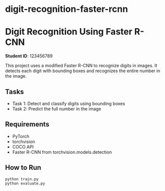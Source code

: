# digit-recognition-faster-rcnn

# Digit Recognition Using Faster R-CNN

**Student ID**: 123456789

This project uses a modified Faster R-CNN to recognize digits in images. It detects each digit with bounding boxes and recognizes the entire number in the image.

## Tasks
- Task 1: Detect and classify digits using bounding boxes
- Task 2: Predict the full number in the image

## Requirements
- PyTorch
- torchvision
- COCO API
- Faster R-CNN from torchvision.models.detection

## How to Run

```bash
python train.py
python evaluate.py
